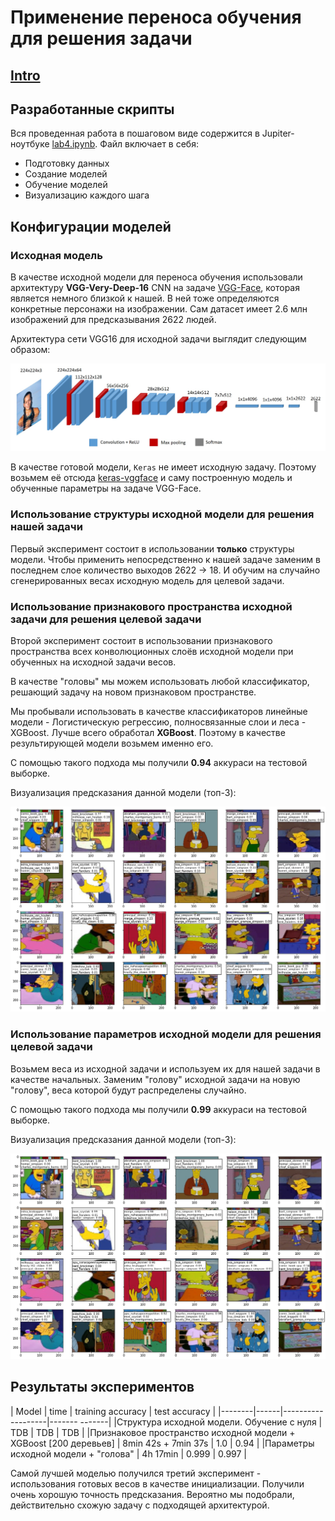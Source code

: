 # Применение переноса обучения для решения задачи

## [Intro](../README.md)

## Разработанные скрипты

Вся проведенная работа в пошаговом виде содержится в Jupiter-ноутбуке [lab4.ipynb](./lab4.ipynb).
Файл включает в себя:
* Подготовку данных
* Создание моделей
* Обучение моделей
* Визуализацию каждого шага

## Конфигурации моделей

### Исходная модель

В качестве исходной модели для переноса обучения использовали архитектуру **VGG-Very-Deep-16** CNN на задаче [VGG-Face](https://www.robots.ox.ac.uk/~vgg/data/vgg_face/), которая является немного близкой к нашей. В ней тоже определяются конкретные персонажи на изображении. Сам датасет имеет 2.6 млн изображений для предсказывания 2622 людей.

Архитектура сети VGG16 для исходной задачи выглядит следующим образом:

![source model](./images/vgg-face-architecture.jpg)

В качестве готовой модели, `Keras` не имеет исходную задачу. Поэтому возьмем её отсюда [keras-vggface](https://github.com/Tony607/keras_vggface) и саму построенную модель и обученные параметры на задаче VGG-Face.

### Использование структуры исходной модели для решения нашей задачи

Первый эксперимент состоит в использовании **только** структуры модели. Чтобы применить непосредственно к нашей задаче заменим в последнем слое количество выходов 2622 -> 18. И обучим на случайно сгенерированных весах исходную модель для целевой задачи.

### Использование признакового пространства исходной задачи для решения целевой задачи

Второй эксперимент состоит в использовании признакового пространства всех конволюционных слоёв исходной модели при обученных на исходной задачи весов.

В качестве "головы" мы можем использовать любой классификатор, решающий задачу на новом признаковом пространстве.

Мы пробывали использовать в качестве классификаторов линейные модели - Логистическую регрессию, полносвязанные слои и леса - XGBoost. Лучше всего обработал **XGBoost**. Поэтому в качестве результирующей модели возьмем именно его.

С помощью такого подхода мы получили **0.94** аккураси на тестовой выборке.

Визуализация предсказания данной модели (топ-3):

![xgboost](./images/vgg+xgboost.png)

### Использование параметров исходной модели для решения целевой задачи

Возьмем веса из исходной задачи и используем их для нашей задачи в качестве начальных. Заменим "голову" исходной задачи на новую "голову", веса которой будут распределены случайно.

С помощью такого подхода мы получили **0.99** аккураси на тестовой выборке.

Визуализация предсказания данной модели (топ-3):

![xgboost](./images/vgg+head.png)

## Результаты экспериментов

| Model  | time | training accuracy |  test accuracy |
|--------|------|-------------------|-------  -------|
|Структура исходной модели. Обучение с нуля | TDB     | TDB              | TDB          |
|Признаковое пространство исходной модели + XGBoost [200 деревьев]  | 8min 42s + 7min 37s  | 1.0             | 0.94          |
|Параметры исходной модели + "голова"  | 4h 17min  | 0.999             | 0.997      |

Самой лучшей моделью получился третий эксперимент - использования готовых весов в качестве инициализации. Получили очень хорошую точность предсказания. Вероятно мы подобрали, действительно схожую задачу с подходящей архитектурой.

